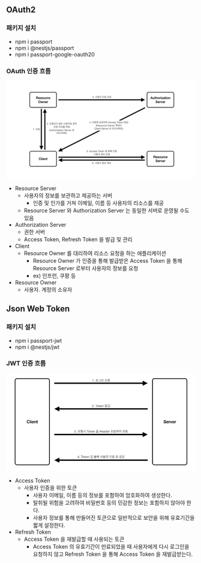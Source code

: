 ## OAuth2
### 패키지 설치
- npm i passport
- npm i @nestjs/passport
- npm i passport-google-oauth20

### OAuth 인증 흐름
![img.png](img/oauth2.png)
- Resource Server
  - 사용자의 정보를 보관하고 제공하는 서버
    - 인증 및 인가를 거쳐 이메일, 이름 등 사용자의 리소스를 제공
  - Resource Server 와 Authorization Server 는 동일한 서버로 운영될 수도 있음
- Authorization Server
  - 권한 서버
  - Access Token, Refresh Token 을 발급 및 관리
- Client
  - Resource Owner 를 대리하여 리소스 요청을 하는 애플리케이션
    - Resource Owner 가 인증을 통해 발급받은 Access Token 을 통해 Resource Server 로부터 사용자의 정보를 요청
    - ex) 인프런, 쿠팡 등
- Resource Owner
  - 사용자. 계정의 소유자

## Json Web Token
### 패키지 설치
- npm i passport-jwt
- npm i @nestjs/jwt

### JWT 인증 흐름
![img.png](img/jwt.png)
- Access Token
  - 사용자 인증을 위한 토큰
    - 사용자 이메일, 이름 등의 정보를 포함하여 암호화하여 생성한다.
    - 탈취될 위험을 고려하여 비밀번호 등의 민감한 정보는 포함하지 않아야 한다.
    - 사용자 정보를 통해 만들어진 토큰으로 일반적으로 보안을 위해 유효기간을 짧게 설정한다.
- Refresh Token
  - Access Token 을 재발급할 때 사용되는 토큰
    - Access Token 의 유효기간이 만료되었을 때 사용자에게 다시 로그인을 요청하지 않고 Refresh Token 을 통해 Access Token 을 재발급받는다.